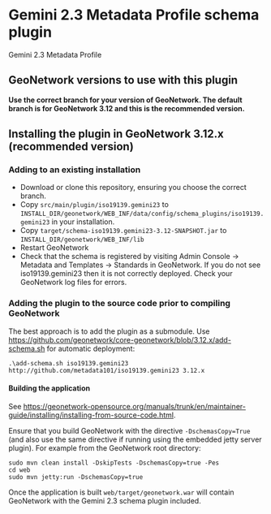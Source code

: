 # Gemini 2.3 Metadata Profile schema plugin

Gemini 2.3 Metadata Profile

## GeoNetwork versions to use with this plugin

**Use the correct branch for your version of GeoNetwork. The default branch is for GeoNetwork 3.12 and this is the recommended version.**

## Installing the plugin in GeoNetwork 3.12.x (recommended version)

### Adding to an existing installation

 * Download or clone this repository, ensuring you choose the correct branch. 
 * Copy `src/main/plugin/iso19139.gemini23` to `INSTALL_DIR/geonetwork/WEB_INF/data/config/schema_plugins/iso19139.gemini23` in your installation.
 * Copy `target/schema-iso19139.gemini23-3.12-SNAPSHOT.jar` to `INSTALL_DIR/geonetwork/WEB_INF/lib`
 * Restart GeoNetwork
 * Check that the schema is registered by visiting Admin Console -> Metadata and Templates -> Standards in GeoNetwork. If you do not see iso19139.gemini23 then it is not correctly deployed. Check your GeoNetwork log files for errors.

### Adding the plugin to the source code prior to compiling GeoNetwork

The best approach is to add the plugin as a submodule. Use https://github.com/geonetwork/core-geonetwork/blob/3.12.x/add-schema.sh for automatic deployment:

```
.\add-schema.sh iso19139.gemini23 http://github.com/metadata101/iso19139.gemini23 3.12.x
```

#### Building the application 

See https://geonetwork-opensource.org/manuals/trunk/en/maintainer-guide/installing/installing-from-source-code.html. 

Ensure that you build GeoNetwork with the directive `-DschemasCopy=True` (and also use the same directive if running using the embedded jetty server plugin). For example from the GeoNetwork root directory:

```
sudo mvn clean install -DskipTests -DschemasCopy=true -Pes
cd web
sudo mvn jetty:run -DschemasCopy=true
```


Once the application is built `web/target/geonetwork.war` will contain GeoNetwork with the Gemini 2.3 schema plugin included.
